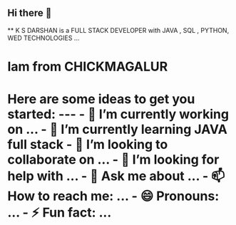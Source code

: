 ## Hi there 👋


** K S DARSHAN is a FULL STACK DEVELOPER with JAVA , SQL , PYTHON, WED TECHNOLOGIES ...
<h1>Iam from CHICKMAGALUR<h1>
Here are some ideas to get you started:
---
- 🔭 I’m currently working on ...
- 🌱 I’m currently learning JAVA full stack
- 👯 I’m looking to collaborate on ...
- 🤔 I’m looking for help with ...
- 💬 Ask me about ...
- 📫 How to reach me: ...
- 😄 Pronouns: ...
- ⚡ Fun fact: ...
